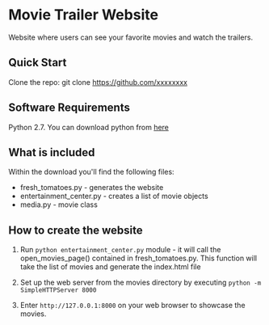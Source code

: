 # Movie Trailer Website

Website where users can see your favorite movies and watch the trailers.

## Quick Start

Clone the repo: git clone https://github.com/xxxxxxxx

## Software Requirements

Python 2.7. You can download python from [here](https://www.python.org)

## What is included

Within the download you'll find the following files:

* fresh_tomatoes.py - generates the website
* entertainment_center.py - creates a list of movie objects
* media.py - movie class

## How to create the website

1. Run `python entertainment_center.py` module - it will call the open_movies_page() contained in fresh_tomatoes.py. This function will take the list of movies and generate the index.html file

2. Set up the web server from the movies directory by executing `python -m SimpleHTTPServer 8000`

3. Enter `http://127.0.0.1:8000` on your web browser to showcase the movies.
